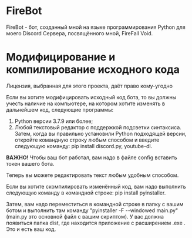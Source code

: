 ﻿# FireBot

FireBot - бот, созданный мной на языке программирования Python для моего Discord Сервера, посвящённого мной, FireFall Void.

# Модифицирование и компилирование исходного кода

Лицензия, выбранная для этого проекта, даёт право кому-угодно 

Если вы хотите модифицировать исходный код бота, то вы должны учесть наличие на компьютере, на котором хотите изменять в дальнейшем код, следующие программы:
1. Python версии 3.7.9 или более;
2. Любой текстовый редактор с поддержкой подсветки синтаксиса.
Затем, когда вы правильно установили Python подходящей версии, откройте командную строку любым способом и введите следующую команду: pip install discord.py, youtube-dl.

**ВАЖНО!** Чтобы ваш бот работал, вам надо в файле config вставить токен вашего бота.

Теперь вы можете редактировать текст любым удобным способом.

Если вы хотите скомпилировать изменённый код, вам надо выполнить следующую команду в командной строке: pip install pyinstaller.

Затем, вам надо переместиться в командной строке в папку с вашим ботом и выполнить там команду "pyinstaller -F --windowed main.py"(main.py это основной файл с вашим скриптом). У вас должна появиться папка dist, где находится приложение с расширением .exe . Это и есть ваш код.
